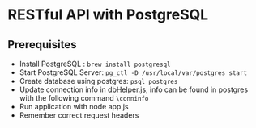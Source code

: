 # RESTful API with PostgreSQL
## Prerequisites 
* Install PostgreSQL : `brew install postgresql`
* Start PostgreSQL Server: `pg_ctl -D /usr/local/var/postgres start`
* Create database using postgres: `psql postgres`
* Update connection info in [dbHelper.js](https://github.com/Beadsley/presidents/blob/master/psql/dbHelper.js), info can be found in postgres with the following command `\conninfo`
* Run application with node app.js
* Remember correct request headers
